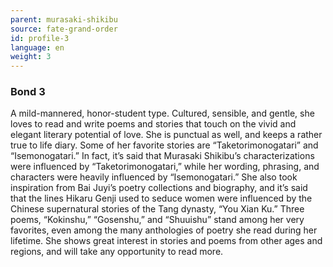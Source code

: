 ```yaml
---
parent: murasaki-shikibu
source: fate-grand-order
id: profile-3
language: en
weight: 3
---
```


### Bond 3

A mild-mannered, honor-student type. Cultured, sensible, and gentle, she loves to read and write poems and stories that touch on the vivid and elegant literary potential of love. She is punctual as well, and keeps a rather true to life diary. Some of her favorite stories are “Taketorimonogatari” and “Isemonogatari.” In fact, it’s said that Murasaki Shikibu’s characterizations were influenced by “Taketorimonogatari,” while her wording, phrasing, and characters were heavily influenced by “Isemonogatari.” She also took inspiration from Bai Juyi’s poetry collections and biography, and it’s said that the lines Hikaru Genji used to seduce women were influenced by the Chinese supernatural stories of the Tang dynasty, “You Xian Ku.” Three poems, “Kokinshu,” “Gosenshu,” and “Shuuishu” stand among her very favorites, even among the many anthologies of poetry she read during her lifetime. She shows great interest in stories and poems from other ages and regions, and will take any opportunity to read more.
